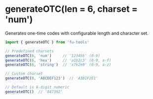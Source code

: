 # generateOTC(len = 6, charset = 'num')

Generates one-time codes with configurable length and character set.

```javascript
import { generateOTC } from 'fu-tools'

// Predefined charsets
generateOTC(6, 'num')     // '123456' (0-9)
generateOTC(6, 'hex')     // 'a1b2c3' (0-9, a-f)
generateOTC(6, 'string')  // 'x7k2m9' (0-9, a-z)

// Custom charset
generateOTC(8, 'ABCDEF123')  // 'A3B1F2E1'

// Default is 6-digit numeric
generateOTC()  // '847392'
```